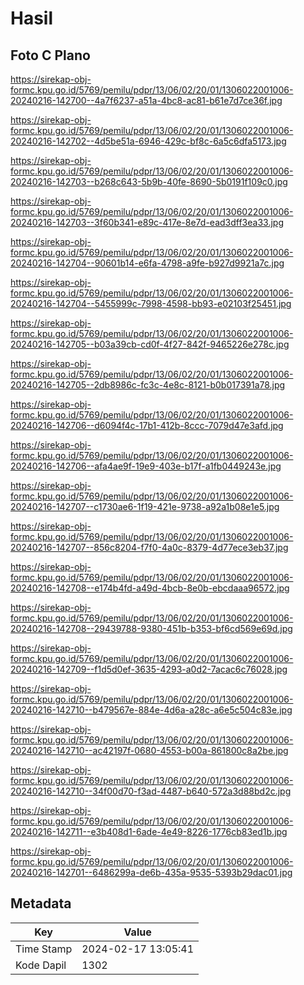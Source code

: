 # Hasil

## Foto C Plano

https://sirekap-obj-formc.kpu.go.id/5769/pemilu/pdpr/13/06/02/20/01/1306022001006-20240216-142700--4a7f6237-a51a-4bc8-ac81-b61e7d7ce36f.jpg

https://sirekap-obj-formc.kpu.go.id/5769/pemilu/pdpr/13/06/02/20/01/1306022001006-20240216-142702--4d5be51a-6946-429c-bf8c-6a5c6dfa5173.jpg

https://sirekap-obj-formc.kpu.go.id/5769/pemilu/pdpr/13/06/02/20/01/1306022001006-20240216-142703--b268c643-5b9b-40fe-8690-5b0191f109c0.jpg

https://sirekap-obj-formc.kpu.go.id/5769/pemilu/pdpr/13/06/02/20/01/1306022001006-20240216-142703--3f60b341-e89c-417e-8e7d-ead3dff3ea33.jpg

https://sirekap-obj-formc.kpu.go.id/5769/pemilu/pdpr/13/06/02/20/01/1306022001006-20240216-142704--90601b14-e6fa-4798-a9fe-b927d9921a7c.jpg

https://sirekap-obj-formc.kpu.go.id/5769/pemilu/pdpr/13/06/02/20/01/1306022001006-20240216-142704--5455999c-7998-4598-bb93-e02103f25451.jpg

https://sirekap-obj-formc.kpu.go.id/5769/pemilu/pdpr/13/06/02/20/01/1306022001006-20240216-142705--b03a39cb-cd0f-4f27-842f-9465226e278c.jpg

https://sirekap-obj-formc.kpu.go.id/5769/pemilu/pdpr/13/06/02/20/01/1306022001006-20240216-142705--2db8986c-fc3c-4e8c-8121-b0b017391a78.jpg

https://sirekap-obj-formc.kpu.go.id/5769/pemilu/pdpr/13/06/02/20/01/1306022001006-20240216-142706--d6094f4c-17b1-412b-8ccc-7079d47e3afd.jpg

https://sirekap-obj-formc.kpu.go.id/5769/pemilu/pdpr/13/06/02/20/01/1306022001006-20240216-142706--afa4ae9f-19e9-403e-b17f-a1fb0449243e.jpg

https://sirekap-obj-formc.kpu.go.id/5769/pemilu/pdpr/13/06/02/20/01/1306022001006-20240216-142707--c1730ae6-1f19-421e-9738-a92a1b08e1e5.jpg

https://sirekap-obj-formc.kpu.go.id/5769/pemilu/pdpr/13/06/02/20/01/1306022001006-20240216-142707--856c8204-f7f0-4a0c-8379-4d77ece3eb37.jpg

https://sirekap-obj-formc.kpu.go.id/5769/pemilu/pdpr/13/06/02/20/01/1306022001006-20240216-142708--e174b4fd-a49d-4bcb-8e0b-ebcdaaa96572.jpg

https://sirekap-obj-formc.kpu.go.id/5769/pemilu/pdpr/13/06/02/20/01/1306022001006-20240216-142708--29439788-9380-451b-b353-bf6cd569e69d.jpg

https://sirekap-obj-formc.kpu.go.id/5769/pemilu/pdpr/13/06/02/20/01/1306022001006-20240216-142709--f1d5d0ef-3635-4293-a0d2-7acac6c76028.jpg

https://sirekap-obj-formc.kpu.go.id/5769/pemilu/pdpr/13/06/02/20/01/1306022001006-20240216-142710--b479567e-884e-4d6a-a28c-a6e5c504c83e.jpg

https://sirekap-obj-formc.kpu.go.id/5769/pemilu/pdpr/13/06/02/20/01/1306022001006-20240216-142710--ac42197f-0680-4553-b00a-861800c8a2be.jpg

https://sirekap-obj-formc.kpu.go.id/5769/pemilu/pdpr/13/06/02/20/01/1306022001006-20240216-142710--34f00d70-f3ad-4487-b640-572a3d88bd2c.jpg

https://sirekap-obj-formc.kpu.go.id/5769/pemilu/pdpr/13/06/02/20/01/1306022001006-20240216-142711--e3b408d1-6ade-4e49-8226-1776cb83ed1b.jpg

https://sirekap-obj-formc.kpu.go.id/5769/pemilu/pdpr/13/06/02/20/01/1306022001006-20240216-142701--6486299a-de6b-435a-9535-5393b29dac01.jpg


## Metadata

| Key        | Value               |
| ---------- | ------------------- |
| Time Stamp | 2024-02-17 13:05:41 |
| Kode Dapil | 1302                |



